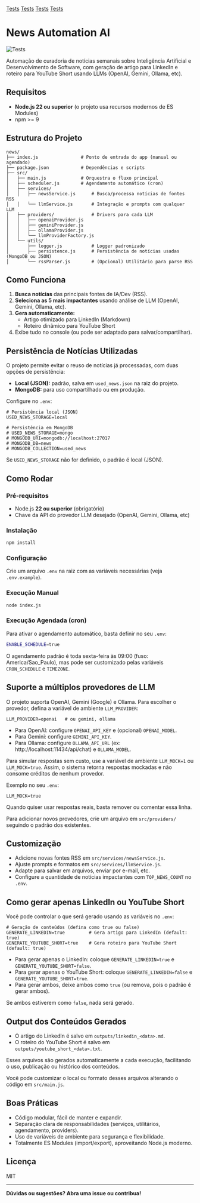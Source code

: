 [Tests](https://img.shields.io/badge/tests-PASS-brightgreen.svg)
[Tests](https://img.shields.io/badge/tests-PASS-brightgreen.svg)
[Tests](https://img.shields.io/badge/tests-PASS-brightgreen.svg)
[Tests](https://img.shields.io/badge/tests-PASS-brightgreen.svg)
# News Automation AI

![Tests](https://img.shields.io/badge/tests-PASS-brightgreen.svg)

Automação de curadoria de notícias semanais sobre Inteligência Artificial e Desenvolvimento de Software, com geração de artigo para LinkedIn e roteiro para YouTube Short usando LLMs (OpenAI, Gemini, Ollama, etc).

## Requisitos

- **Node.js 22 ou superior** (o projeto usa recursos modernos de ES Modules)
- npm >= 9

## Estrutura do Projeto

```
news/
├── index.js                # Ponto de entrada do app (manual ou agendado)
├── package.json            # Dependências e scripts
├── src/
│   ├── main.js             # Orquestra o fluxo principal
│   ├── scheduler.js        # Agendamento automático (cron)
│   ├── services/
│   │   ├── newsService.js      # Busca/processa notícias de fontes RSS
│   │   └── llmService.js       # Integração e prompts com qualquer LLM
│   ├── providers/              # Drivers para cada LLM
│   │   ├── openaiProvider.js
│   │   ├── geminiProvider.js
│   │   ├── ollamaProvider.js
│   │   └── llmProviderFactory.js
│   └── utils/
│       ├── logger.js           # Logger padronizado
│       ├── persistence.js      # Persistência de notícias usadas (MongoDB ou JSON)
│       └── rssParser.js        # (Opcional) Utilitário para parse RSS
```

## Como Funciona

1. **Busca notícias** das principais fontes de IA/Dev (RSS).
2. **Seleciona as 5 mais impactantes** usando análise de LLM (OpenAI, Gemini, Ollama, etc).
3. **Gera automaticamente:**
   - Artigo otimizado para LinkedIn (Markdown)
   - Roteiro dinâmico para YouTube Short
4. Exibe tudo no console (ou pode ser adaptado para salvar/compartilhar).

## Persistência de Notícias Utilizadas

O projeto permite evitar o reuso de notícias já processadas, com duas opções de persistência:

- **Local (JSON):** padrão, salva em `used_news.json` na raiz do projeto.
- **MongoDB:** para uso compartilhado ou em produção.

Configure no `.env`:

```env
# Persistência local (JSON)
USED_NEWS_STORAGE=local

# Persistência em MongoDB
# USED_NEWS_STORAGE=mongo
# MONGODB_URI=mongodb://localhost:27017
# MONGODB_DB=news
# MONGODB_COLLECTION=used_news
```

Se `USED_NEWS_STORAGE` não for definido, o padrão é local (JSON).

## Como Rodar

### Pré-requisitos

- Node.js **22 ou superior** (obrigatório)
- Chave da API do provedor LLM desejado (OpenAI, Gemini, Ollama, etc)

### Instalação

```bash
npm install
```

### Configuração
Crie um arquivo `.env` na raiz com as variáveis necessárias (veja `.env.example`).

### Execução Manual

```bash
node index.js
```

### Execução Agendada (cron)
Para ativar o agendamento automático, basta definir no seu `.env`:

```bash
ENABLE_SCHEDULE=true
```

O agendamento padrão é toda sexta-feira às 09:00 (fuso: America/Sao_Paulo), mas pode ser customizado pelas variáveis `CRON_SCHEDULE` e `TIMEZONE`.

## Suporte a múltiplos provedores de LLM

O projeto suporta OpenAI, Gemini (Google) e Ollama. Para escolher o provedor, defina a variável de ambiente `LLM_PROVIDER`:

```env
LLM_PROVIDER=openai   # ou gemini, ollama
```

- Para OpenAI: configure `OPENAI_API_KEY` e (opcional) `OPENAI_MODEL`.
- Para Gemini: configure `GEMINI_API_KEY`.
- Para Ollama: configure `OLLAMA_API_URL` (ex: http://localhost:11434/api/chat) e `OLLAMA_MODEL`.

Para simular respostas sem custo, use a variável de ambiente `LLM_MOCK=1` ou `LLM_MOCK=true`. Assim, o sistema retorna respostas mockadas e não consome créditos de nenhum provedor.

Exemplo no seu `.env`:

```env
LLM_MOCK=true
```

Quando quiser usar respostas reais, basta remover ou comentar essa linha.

Para adicionar novos provedores, crie um arquivo em `src/providers/` seguindo o padrão dos existentes.

## Customização

- Adicione novas fontes RSS em `src/services/newsService.js`.
- Ajuste prompts e formatos em `src/services/llmService.js`.
- Adapte para salvar em arquivos, enviar por e-mail, etc.
- Configure a quantidade de notícias impactantes com `TOP_NEWS_COUNT` no `.env`.

## Como gerar apenas LinkedIn ou YouTube Short

Você pode controlar o que será gerado usando as variáveis no `.env`:

```env
# Geração de conteúdos (defina como true ou false)
GENERATE_LINKEDIN=true         # Gera artigo para LinkedIn (default: true)
GENERATE_YOUTUBE_SHORT=true    # Gera roteiro para YouTube Short (default: true)
```

- Para gerar apenas o LinkedIn: coloque `GENERATE_LINKEDIN=true` e `GENERATE_YOUTUBE_SHORT=false`.
- Para gerar apenas o YouTube Short: coloque `GENERATE_LINKEDIN=false` e `GENERATE_YOUTUBE_SHORT=true`.
- Para gerar ambos, deixe ambos como `true` (ou remova, pois o padrão é gerar ambos).

Se ambos estiverem como `false`, nada será gerado.

## Output dos Conteúdos Gerados

- O artigo do LinkedIn é salvo em `outputs/linkedin_<data>.md`.
- O roteiro do YouTube Short é salvo em `outputs/youtube_short_<data>.txt`.

Esses arquivos são gerados automaticamente a cada execução, facilitando o uso, publicação ou histórico dos conteúdos.

Você pode customizar o local ou formato desses arquivos alterando o código em `src/main.js`.

## Boas Práticas

- Código modular, fácil de manter e expandir.
- Separação clara de responsabilidades (serviços, utilitários, agendamento, providers).
- Uso de variáveis de ambiente para segurança e flexibilidade.
- Totalmente ES Modules (import/export), aproveitando Node.js moderno.

## Licença
MIT

---

**Dúvidas ou sugestões? Abra uma issue ou contribua!**
